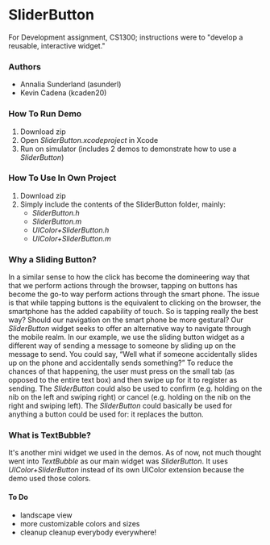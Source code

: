 # SliderButton
For Development assignment, CS1300; instructions were to "develop a reusable, interactive widget."

### Authors
* Annalia Sunderland (asunderl)
* Kevin Cadena (kcaden20)

### How To Run Demo
1. Download zip
2. Open _SliderButton.xcodeproject_ in Xcode
3. Run on simulator (includes 2 demos to demonstrate how to use a _SliderButton_)

### How To Use In Own Project
1. Download zip
2. Simply include the contents of the SliderButton folder, mainly:
    * _SliderButton.h_
    * _SliderButton.m_
    * _UIColor+SliderButton.h_
    * _UIColor+SliderButton.m_

### Why a Sliding Button?
In a similar sense to how the click has become the domineering way that that we perform actions through the browser, tapping on buttons has become the go-to way perform actions through the smart phone. The issue is that while tapping buttons is the equivalent to clicking on the browser, the smartphone has the added capability of touch. So is tapping really the best way? Should our navigation on the smart phone be more gestural? Our _SliderButton_ widget seeks to offer an alternative way to navigate through the mobile realm. In our example, we use the sliding button widget as a different way of sending a message to someone by sliding up on the message to send. You could say, “Well what if someone accidentally slides up on the phone and accidentally sends something?” To reduce the chances of that happening, the user must press on the small tab (as opposed to the entire text box) and then swipe up for it to register as sending. The _SliderButton_ could also be used to confirm (e.g. holding on the nib on the left and swiping right) or cancel (e.g. holding on the nib on the right and swiping left). The _SliderButton_ could basically be used for anything a button could be used for: it replaces the button. 

### What is TextBubble?
It's another mini widget we used in the demos. As of now, not much thought went into _TextBubble_ as our main widget was _SliderButton_. It uses _UIColor+SliderButton_ instead of its own UIColor extension because the demo used those colors.

#### To Do
* landscape view
* more customizable colors and sizes
* cleanup cleanup everybody everywhere!